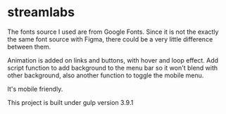 # streamlabs
The fonts source I used are from Google Fonts. 
Since it is not the exactly the same font source with Figma, there could be a very little difference between them. 

Animation is added on links and buttons, with hover and loop effect. 
Add script function to add background to the menu bar so it won't blend with other background, also another function to toggle the mobile menu.

It's mobile friendly.

This project is built under gulp version 3.9.1

